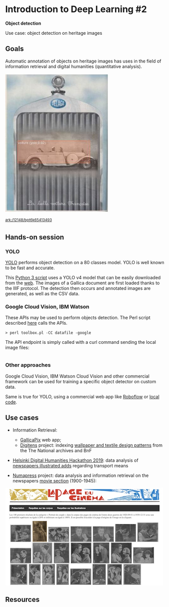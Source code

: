 # Introduction to Deep Learning #2
**Object detection**

Use case: object detection on heritage images 

## Goals 

Automatic annotation of objects on heritage images has uses in the field of information retrieval and digital humanities (quantitative analysis). 

![Object detection on engraving material](https://github.com/altomator/Introduction_to_Deep_Learning-2-Object_Detection/blob/main/images/objet.JPG)

<sup>[ark:/12148/bpt6k65413493](https://gallica.bnf.fr/ark:/12148/bpt6k65413493/f964.item)</sup>


## Hands-on session 

### YOLO
[YOLO](https://pjreddie.com/darknet/yolo/) performs object detection on a 80 classes model. YOLO is well known to be fast and accurate.

This [Python 3 script](https://github.com/altomator/Introduction_to_Deep_Learning-2-Object_Detection/blob/main/binder/object-detection-with-yolo.py) uses a YOLO v4 model that can be easily downloaded from the [web](https://github.com/AlexeyAB/darknet). The images of a Gallica document are first loaded thanks to the IIIF protocol. The detection then occurs and annotated images are generated, as well as the CSV data. 


### Google Cloud Vision, IBM Watson 

These APIs may be used to perform objects detection. The Perl script described [here](https://github.com/altomator/Image_Retrieval) calls the APIs. 

```
> perl toolbox.pl -CC datafile -google
```

The API endpoint is simply called with a curl command sending the local image files:

```

```


### Other approaches

Google Cloud Vision, IBM Watson Cloud Vision and other commercial framework can be used for training a specific object detector on custom data. 

Same is true for YOLO, using a commercial web app like [Roboflow](https://blog.roboflow.com/training-yolov4-on-a-custom-dataset/) or [local code](https://towardsdatascience.com/how-to-train-a-custom-object-detection-model-with-yolo-v5-917e9ce13208). 


## Use cases

- Information Retrieval: 
  - [GallicaPix](https://github.com/altomator/Image_Retrieval) web app; 
  - [Digitens](https://www.univ-brest.fr/digitens/) project: indexing [wallpaper and textile design patterns](https://gallica.bnf.fr/blog/14032019/murs-de-papier-la-collection-de-papiers-peints-du-18eme-siecle-dans-gallica-historique-1?mode=desktop) from the The National archives and BnF

- [Helsinki Digital Humanities Hackathon 2019](https://www.helsinki.fi/en/helsinki-centre-for-digital-humanities/dhh-hackathon/helsinki-digital-humanities-hackathon-2019-dhh19): data analysis of [newspapers illustrated adds](https://github.com/altomator/Ads-data_mining) regarding transport means 

- [Numapress](http://www.numapresse.org/) project: data analysis and information retrieval on the newspapers [movie section](http://www.numapresse.org/exploration/cinema_pages/query_illustration.php) (1900-1945): 

[![Object detection on newspapers illustrations](https://github.com/altomator/Introduction_to_Deep_Learning-2-Object_Detection/blob/main/images/numapress.jpg)](http://www.numapresse.org/exploration/cinema_pages/query_illustration.php)


## Resources

